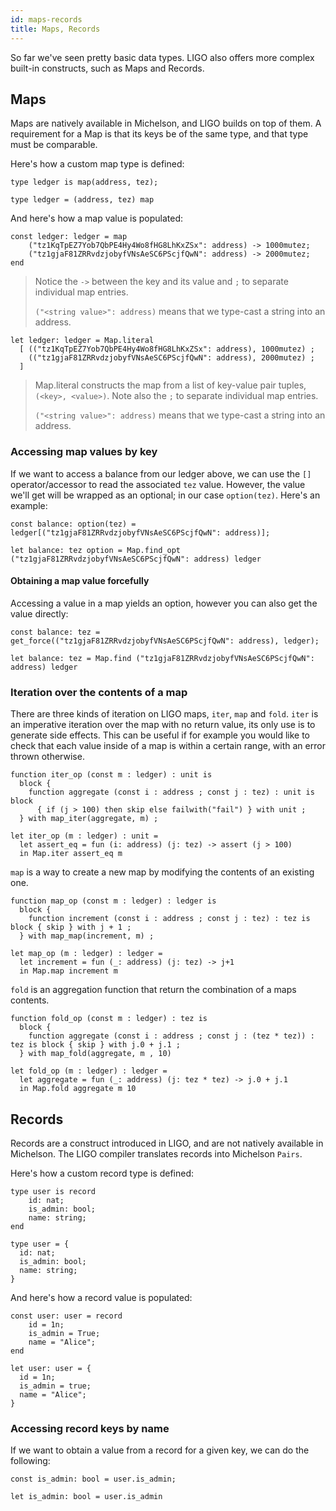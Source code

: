```yaml
---
id: maps-records
title: Maps, Records
---
```


So far we've seen pretty basic data types. LIGO also offers more complex built-in constructs, such as Maps and Records.

## Maps

Maps are natively available in Michelson, and LIGO builds on top of them. A requirement for a Map is that its keys be of the same type, and that type must be comparable.

Here's how a custom map type is defined:

<!--DOCUSAURUS_CODE_TABS-->
<!--Pascaligo-->
```pascaligo
type ledger is map(address, tez);
```

<!--Cameligo-->
```cameligo
type ledger = (address, tez) map
```

<!--END_DOCUSAURUS_CODE_TABS-->

And here's how a map value is populated:

<!--DOCUSAURUS_CODE_TABS-->
<!--Pascaligo-->

```pascaligo
const ledger: ledger = map
    ("tz1KqTpEZ7Yob7QbPE4Hy4Wo8fHG8LhKxZSx": address) -> 1000mutez;
    ("tz1gjaF81ZRRvdzjobyfVNsAeSC6PScjfQwN": address) -> 2000mutez;
end
```
> Notice the `->` between the key and its value and `;` to separate individual map entries.
>
> `("<string value>": address)` means that we type-cast a string into an address.

<!--Cameligo-->

```cameligo
let ledger: ledger = Map.literal
  [ (("tz1KqTpEZ7Yob7QbPE4Hy4Wo8fHG8LhKxZSx": address), 1000mutez) ;
    (("tz1gjaF81ZRRvdzjobyfVNsAeSC6PScjfQwN": address), 2000mutez) ;
  ]
```
> Map.literal constructs the map from a list of key-value pair tuples, `(<key>, <value>)`.
> Note also the `;` to separate individual map entries.
>
> `("<string value>": address)` means that we type-cast a string into an address.
<!--END_DOCUSAURUS_CODE_TABS-->

### Accessing map values by key

If we want to access a balance from our ledger above, we can use the `[]` operator/accessor to read the associated `tez` value. However, the value we'll get will be wrapped as an optional; in our case `option(tez)`. Here's an example:

<!--DOCUSAURUS_CODE_TABS-->
<!--Pascaligo-->
```pascaligo
const balance: option(tez) = ledger[("tz1gjaF81ZRRvdzjobyfVNsAeSC6PScjfQwN": address)];
```

<!--Cameligo-->

```cameligo
let balance: tez option = Map.find_opt ("tz1gjaF81ZRRvdzjobyfVNsAeSC6PScjfQwN": address) ledger
```
<!--END_DOCUSAURUS_CODE_TABS-->

#### Obtaining a map value forcefully

Accessing a value in a map yields an option, however you can also get the value directly:

<!--DOCUSAURUS_CODE_TABS-->
<!--Pascaligo-->
```pascaligo
const balance: tez = get_force(("tz1gjaF81ZRRvdzjobyfVNsAeSC6PScjfQwN": address), ledger);
```

<!--Cameligo-->

```cameligo
let balance: tez = Map.find ("tz1gjaF81ZRRvdzjobyfVNsAeSC6PScjfQwN": address) ledger
```

<!--END_DOCUSAURUS_CODE_TABS-->

### Iteration over the contents of a map

There are three kinds of iteration on LIGO maps, `iter`, `map` and `fold`. `iter`
is an imperative iteration over the map with no return value, its only use is to
generate side effects. This can be useful if for example you would like to check
that each value inside of a map is within a certain range, with an error thrown
otherwise.

<!--DOCUSAURUS_CODE_TABS-->
<!--Pascaligo-->
```pascaligo
function iter_op (const m : ledger) : unit is
  block {
    function aggregate (const i : address ; const j : tez) : unit is block
      { if (j > 100) then skip else failwith("fail") } with unit ;
  } with map_iter(aggregate, m) ;
```

<!--Cameligo-->
```cameligo
let iter_op (m : ledger) : unit =
  let assert_eq = fun (i: address) (j: tez) -> assert (j > 100)
  in Map.iter assert_eq m
```
<!--END_DOCUSAURUS_CODE_TABS-->

`map` is a way to create a new map by modifying the contents of an existing one.

<!--DOCUSAURUS_CODE_TABS-->
<!--Pascaligo-->
```pascaligo
function map_op (const m : ledger) : ledger is
  block {
    function increment (const i : address ; const j : tez) : tez is block { skip } with j + 1 ;
  } with map_map(increment, m) ;
```

<!--Cameligo-->
```cameligo
let map_op (m : ledger) : ledger =
  let increment = fun (_: address) (j: tez) -> j+1
  in Map.map increment m
```
<!--END_DOCUSAURUS_CODE_TABS-->

`fold` is an aggregation function that return the combination of a maps contents.

<!--DOCUSAURUS_CODE_TABS-->
<!--Pascaligo-->
```pascaligo
function fold_op (const m : ledger) : tez is
  block {
    function aggregate (const i : address ; const j : (tez * tez)) : tez is block { skip } with j.0 + j.1 ;
  } with map_fold(aggregate, m , 10)
```

<!--Cameligo-->
```cameligo
let fold_op (m : ledger) : ledger =
  let aggregate = fun (_: address) (j: tez * tez) -> j.0 + j.1
  in Map.fold aggregate m 10
```

<!--END_DOCUSAURUS_CODE_TABS-->

## Records

Records are a construct introduced in LIGO, and are not natively available in Michelson. The LIGO compiler translates records into Michelson `Pairs`.

Here's how a custom record type is defined:

<!--DOCUSAURUS_CODE_TABS-->
<!--Pascaligo-->
```pascaligo
type user is record 
    id: nat;
    is_admin: bool;
    name: string;
end
```

<!--Cameligo-->
```cameligo
type user = {
  id: nat;
  is_admin: bool;
  name: string;
}
```

<!--END_DOCUSAURUS_CODE_TABS-->

And here's how a record value is populated:

<!--DOCUSAURUS_CODE_TABS-->
<!--Pascaligo-->
```pascaligo
const user: user = record
    id = 1n;
    is_admin = True;
    name = "Alice";
end
```

<!--Cameligo-->
```cameligo
let user: user = {
  id = 1n;
  is_admin = true;
  name = "Alice";
}
```

<!--END_DOCUSAURUS_CODE_TABS-->


### Accessing record keys by name

If we want to obtain a value from a record for a given key, we can do the following:

<!--DOCUSAURUS_CODE_TABS-->
<!--Pascaligo-->
```pascaligo
const is_admin: bool = user.is_admin;
```

<!--Cameligo-->
```cameligo
let is_admin: bool = user.is_admin
```

<!--END_DOCUSAURUS_CODE_TABS-->
